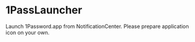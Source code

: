 1PassLauncher
=============

Launch 1Password.app from NotificationCenter.
Please prepare application icon on your own.